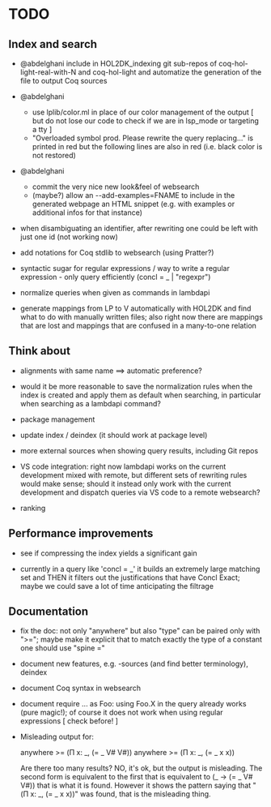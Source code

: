 TODO
====

Index and search
----------------

* @abdelghani include in HOL2DK_indexing git sub-repos of
  coq-hol-light-real-with-N and coq-hol-light
  and automatize the generation of the file to output Coq sources

* @abdelghani
  - use lplib/color.ml in place of our color management of the
    output [ but do not lose our code to check if we are
    in lsp_mode or targeting a tty ]
  - "Overloaded symbol prod. Please rewrite the query replacing..."
    is printed in red but the following lines are also in red
    (i.e. black color is not restored)

* @abdelghani
  - commit the very nice new look&feel of websearch
  - (maybe?) allow an --add-examples=FNAME to include in the
    generated webpage an HTML snippet (e.g. with examples or
    additional infos for that instance)

* when disambiguating an identifier, after rewriting one could be
  left with just one id (not working now)

* add notations for Coq stdlib to websearch (using Pratter?)

* syntactic sugar for regular expressions / way to write a regular
  expression - only query efficiently
    (concl = _ | "regexpr")

* normalize queries when given as commands in lambdapi

* generate mappings from LP to V automatically with HOL2DK and find
  what to do with manually written files; also right now there are
  mappings that are lost and mappings that are confused in a many-to-one
  relation

Think about
-----------

* alignments with same name ==> automatic preference?

* would it be more reasonable to save the normalization rules
  when the index is created and apply them as default when searching,
  in particular when searching as a lambdapi command?

* package management

* update index / deindex (it should work at package level)

* more external sources when showing query results, including Git repos

* VS code integration: right now lambdapi works on the current development
  mixed with remote, but different sets of rewriting rules would make sense;
  should it instead only work with the current development and dispatch
  queries via VS code to a remote websearch?

* ranking

Performance improvements
------------------------

* see if compressing the index yields a significant gain

* currently in a query like 'concl = _' it builds an extremely large matching set
  and THEN it filters out the justifications that have Concl Exact; maybe we
  could save a lot of time anticipating the filtrage

Documentation
-------------

* fix the doc: not only "anywhere" but also "type" can be paired
  only with ">="; maybe make it explicit that to match exactly the
  type of a constant one should use "spine ="

* document new features, e.g. -sources (and find better
  terminology), deindex

* document Coq syntax in websearch

* document require ... as Foo: using Foo.X in the query already
  works (pure magic!); of course it does not work when using
  regular expressions [ check before! ]

* Misleading output for:

  anywhere >= (Π x: _, (= _ V# V#))
  anywhere >= (Π x: _, (= _ x x))

  Are there too many results?  NO, it's ok, but the output is misleading.
  The second form is equivalent
  to the first that is equivalent to  (_ -> (= _ V# V#)) that is what it is
  found. However it shows the pattern saying that " (Π x: _, (= _ x x))" was
  found, that is the misleading thing.
